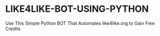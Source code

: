 # LIKE4LIKE-BOT-USING-PYTHON
 Use This Simple Python BOT That Automates like4like.org to Gain Free Credits
